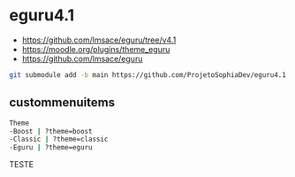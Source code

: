 # eguru4.1
- https://github.com/lmsace/eguru/tree/v4.1
- https://moodle.org/plugins/theme_eguru
- https://github.com/lmsace/eguru

```bash
git submodule add -b main https://github.com/ProjetoSophiaDev/eguru4.1.git theme/eguru
```


## custommenuitems
```bash
Theme
-Boost | ?theme=boost
-Classic | ?theme=classic
-Eguru | ?theme=eguru
```
TESTE